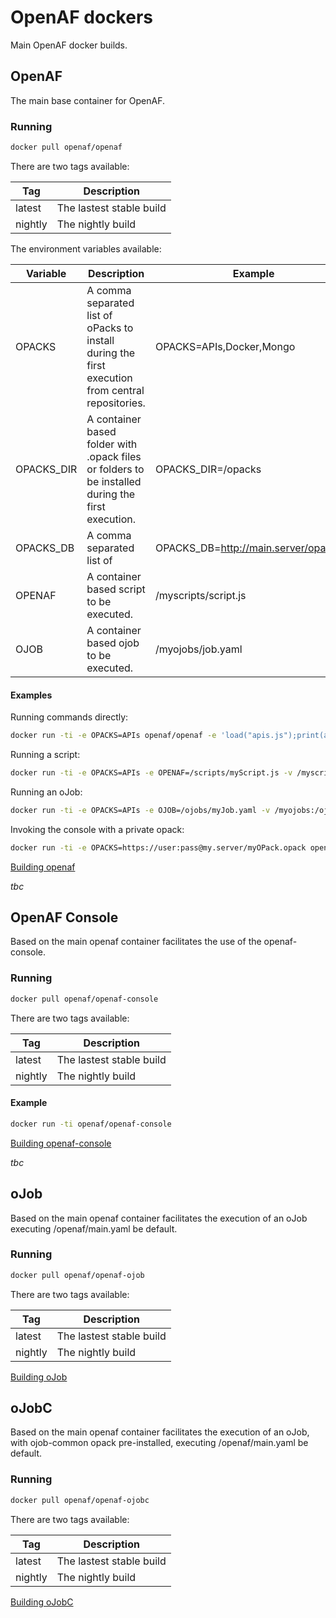 # OpenAF dockers

Main OpenAF docker builds.

## OpenAF

The main base container for OpenAF.

### Running

````sh
docker pull openaf/openaf
````

There are two tags available:

| Tag     | Description              |
|---------|--------------------------|
| latest  | The lastest stable build |
| nightly | The nightly build        |

The environment variables available:

| Variable   | Description | Example |
|------------|-------------|---------|
| OPACKS     | A comma separated list of oPacks to install during the first execution from central repositories. | OPACKS=APIs,Docker,Mongo |
| OPACKS_DIR | A container based folder with .opack files or folders to be installed during the first execution. | OPACKS_DIR=/opacks |
| OPACKS_DB  | A comma separated list of  | OPACKS_DB=http://main.server/opack.db |
| OPENAF     | A container based script to be executed. | /myscripts/script.js |
| OJOB       | A container based ojob to be executed. | /myojobs/job.yaml |

#### Examples

Running commands directly:
````sh
docker run -ti -e OPACKS=APIs openaf/openaf -e 'load("apis.js");print(apis.ChuckNorrisJokes.get())'
````
Running a script:
````sh
docker run -ti -e OPACKS=APIs -e OPENAF=/scripts/myScript.js -v /myscripts:/scripts openaf/openaf
````
Running an oJob:
````sh
docker run -ti -e OPACKS=APIs -e OJOB=/ojobs/myJob.yaml -v /myojobs:/ojobs openaf/openaf
````
Invoking the console with a private opack:
````sh
docker run -ti -e OPACKS=https://user:pass@my.server/myOPack.opack openaf/openaf --console
````

[Building openaf](openaf/README.md)

_tbc_

## OpenAF Console

Based on the main openaf container facilitates the use of the openaf-console.

### Running

````sh
docker pull openaf/openaf-console
````

There are two tags available:

| Tag     | Description              |
|---------|--------------------------|
| latest  | The lastest stable build |
| nightly | The nightly build        |

#### Example

````sh
docker run -ti openaf/openaf-console
````

[Building openaf-console](openaf-console/README.md)

_tbc_

## oJob

Based on the main openaf container facilitates the execution of an oJob executing /openaf/main.yaml be default.

### Running

````sh
docker pull openaf/openaf-ojob
````

There are two tags available:

| Tag     | Description              |
|---------|--------------------------|
| latest  | The lastest stable build |
| nightly | The nightly build        |

[Building oJob](oJob/README.md)

## oJobC

Based on the main openaf container facilitates the execution of an oJob, with ojob-common opack pre-installed, executing /openaf/main.yaml be default.

### Running

````sh
docker pull openaf/openaf-ojobc
````

There are two tags available:

| Tag     | Description              |
|---------|--------------------------|
| latest  | The lastest stable build |
| nightly | The nightly build        |

[Building oJobC](oJobC/README.md)